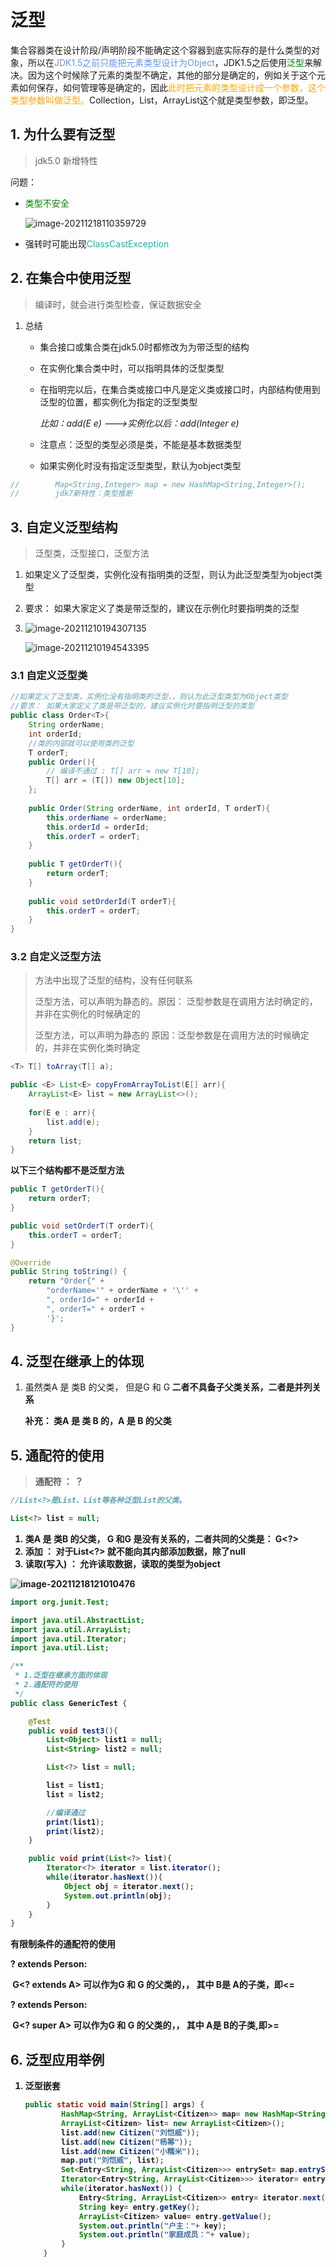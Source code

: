 # 泛型

集合容器类在设计阶段/声明阶段不能确定这个容器到底实际存的是什么类型的对象，所以在<font color='cornflowerblue'>JDK1.5之前只能把元素类型设计为Object</font>，JDK1.5之后使用<font color='green'>泛型</font>来解决。因为这个时候除了元素的类型不确定，其他的部分是确定的，例如关于这个元素如何保存，如何管理等是确定的，因此<font color='orange'>此时把元素的类型设计成一个参数，这个类型参数叫做泛型。</font>Collection，List，ArrayList这个就是类型参数，即泛型。



## 1. 为什么要有泛型

> jdk5.0 新增特性

问题：

- <font color='green'>类型不安全</font>

    ![image-20211218110359729](images/image-20211218110359729.png)

- 强转时可能出现<font color='LightSeaGreen'>ClassCastException</font>



## 2. 在集合中使用泛型

> 编译时，就会进行类型检查，保证数据安全

1. 总结
   - 集合接口或集合类在jdk5.0时都修改为为带泛型的结构
   
   - 在实例化集合类中时，可以指明具体的泛型类型
   
   - 在指明完以后，在集合类或接口中凡是定义类或接口时，内部结构使用到泛型的位置，都实例化为指定的泛型类型
   
       *比如：add(E e)  --->实例化以后：add(Integer e)*
   
   - 注意点：泛型的类型必须是类，不能是基本数据类型
   
   - 如果实例化时没有指定泛型类型，默认为object类型



```java
//        Map<String,Integer> map = new HashMap<String,Integer>();
//        jdk7新特性：类型推断
```





## 3. 自定义泛型结构

> 泛型类，泛型接口，泛型方法

1. 如果定义了泛型类，实例化没有指明类的泛型，则认为此泛型类型为object类型

2. 要求： 如果大家定义了类是带泛型的，建议在示例化时要指明类的泛型

3. ![image-20211210194307135](images/image-20211210194307135.png)

   ![image-20211210194543395](images/image-20211210194543395.png)



### 3.1 自定义泛型类

```java
//如果定义了泛型类，实例化没有指明类的泛型，，则认为此泛型类型为Object类型
//要求： 如果大家定义了类是带泛型的，建议实例化时要指明泛型的类型
public class Order<T>{
    String orderName;
    int orderId;
    //类的内部就可以使用类的泛型
    T orderT;
    public Order(){
        // 编译不通过 : T[] arr = new T[10];
        T[] arr = (T[]) new Object[10];
    };
    
    public Order(String orderName, int orderId, T orderT){
        this.orderName = orderName;
        this.orderId = orderId;
        this.orderT = orderT;
    }
    
    public T getOrderT(){
        return orderT;
    }
    
    public void setOrderId(T orderT){
        this.orderT = orderT;
    }
}
```



### 3.2 自定义泛型方法

> 方法中出现了泛型的结构，没有任何联系
>
> 泛型方法，可以声明为静态的。原因： 泛型参数是在调用方法时确定的，并非在实例化的时候确定的
>
> 泛型方法，可以声明为静态的 原因：泛型参数是在调用方法的时候确定的，并非在实例化类时确定

```java
<T> T[] toArray(T[] a);

public <E> List<E> copyFromArrayToList(E[] arr){
    ArrayList<E> list = new ArrayList<>();
    
    for(E e : arr){
        list.add(e);
    }
    return list;
}
```



**以下三个结构都不是泛型方法**

```java
public T getOrderT(){
    return orderT;
}

public void setOrderT(T orderT){
    this.orderT = orderT;
}

@Override
public String toString() {
    return "Order{" +
        "orderName='" + orderName + '\'' +
        ", orderId=" + orderId +
        ", orderT=" + orderT +
        '}';
}
```





## 4. 泛型在继承上的体现

1. 虽然类A 是 类B 的父类， 但是G<A> 和 G<B> 二者不具备子父类关系，二者是并列关系

   补充： 类A 是 类 B 的，A<G> 是 B<G> 的父类



## 5. 通配符的使用

> 通配符 ： ？

```java
//List<?>是List、List等各种泛型List的父类。

List<?> list = null;
```

1. 类A 是 类B 的父类， G<A> 和G<B> 是没有关系的，二者共同的父类是： G<?>
2. 添加 ： 对于List<?> 就不能向其内部添加数据，除了null
3. 读取(写入) ： 允许读取数据，读取的类型为object

![image-20211218121010476](images/image-20211218121010476.png)

```java
import org.junit.Test;

import java.util.AbstractList;
import java.util.ArrayList;
import java.util.Iterator;
import java.util.List;

/**
 * 1.泛型在继承方面的体现
 * 2.通配符的使用
 */
public class GenericTest {

    @Test
    public void test3(){
        List<Object> list1 = null;
        List<String> list2 = null;

        List<?> list = null;

        list = list1;
        list = list2;

        //编译通过
        print(list1);
        print(list2);
    }

    public void print(List<?> list){
        Iterator<?> iterator = list.iterator();
        while(iterator.hasNext()){
            Object obj = iterator.next();
            System.out.println(obj);
        }
    }
}

```





**有限制条件的通配符的使用**

 ? extends Person:

​						G<? extends A> 可以作为G<A> 和 G<B> 的父类的，， 其中 B是 A的子类，即<=

? extends Person:

​						G<? super A> 可以作为G<A> 和 G<B> 的父类的，， 其中 A是 B的子类,即>=







## 6. 泛型应用举例

1. 泛型嵌套

    ```java
    public static void main(String[] args) {
            HashMap<String, ArrayList<Citizen>> map= new HashMap<String, ArrayList<Citizen>>();
            ArrayList<Citizen> list= new ArrayList<Citizen>();
            list.add(new Citizen("刘恺威"));
            list.add(new Citizen("杨幂"));
            list.add(new Citizen("小糯米"));
            map.put("刘恺威", list);
            Set<Entry<String, ArrayList<Citizen>>> entrySet= map.entrySet();
            Iterator<Entry<String, ArrayList<Citizen>>> iterator= entrySet.iterator();
            while(iterator.hasNext()) {
                Entry<String, ArrayList<Citizen>> entry= iterator.next();
                String key= entry.getKey();
                ArrayList<Citizen> value= entry.getValue();
                System.out.println("户主："+ key);
                System.out.println("家庭成员："+ value);
            }
        }
    
    ```

    
